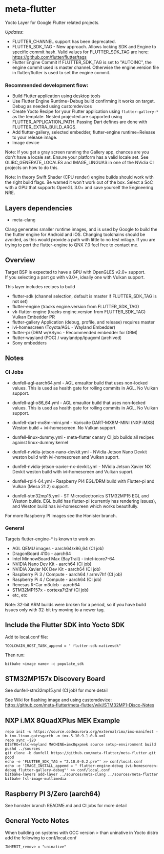 # meta-flutter

Yocto Layer for Google Flutter related projects.

_Updates_: 
* FLUTTER_CHANNEL support has been deprecated.
* FLUTTER_SDK_TAG - New approach.  Allows locking SDK and Engine to specific commit hash.
  Valid values for FLUTTER_SDK_TAG are here:  https://github.com/flutter/flutter/tags 
* Flutter Engine Commit
  If FLUTTER_SDK_TAG is set to "AUTOINC", the engine commit used is master channel.  Otherwise the engine.version file in flutter/flutter is used to set the engine commit.

### Recommended development flow:
* Build Flutter application using desktop tools
* Use Flutter Engine Runtime=Debug build confirming it works on target.  Debug as needed using customdevices
* Create Yocto Recipe for your Flutter application using `flutter-gallery-*` as the template.
  Nested projected are supported using FLUTTER_APPLICATION_PATH.
  Passing Dart defines are done with FLUTTER_EXTRA_BUILD_ARGS.
* Add flutter-gallery, selected embedder, flutter-engine runtime=Release to your release image.
* Image device

Note: If you get a gray screen running the Gallery app, chances are you don't have a locale set.  Ensure your platform has a valid locale set.  See GLIBC_GENERATE_LOCALES and IMAGE_LINGUAS in one of the NVidia CI projects on how to do this.

Note: In theory Swift Shader (CPU render) engine builds should work with the right build flags.  Be warned it won't work out of the box.  Select a SoC with a GPU that supports OpenGL 3.0+ and save yourself the Engineering NRE.

## Layers dependencies

* meta-clang

Clang generates smaller runtime images, and is used by Google to build the the flutter engine for Android and iOS.  Changing toolchains should be avoided, as this would provide a path with little to no test milage.  If you are trying to port the flutter-engine to QNX 7.0 feel free to contact me.

## Overview

Target BSP is expected to have a GPU with OpenGLES v2.0+ support.  
If you selecting a part go with v3.0+, ideally one with Vulkan support.

This layer includes recipes to build

* flutter-sdk (channel selection, default is master if FLUTTER_SDK_TAG is not set)
* flutter-engine (tracks engine.version from FLUTTER_SDK_TAG)
* vk-flutter-engine (tracks engine.version from FLUTTER_SDK_TAG) Vulkan Embedder PR
* flutter-gallery Application (debug, profile, and release) requires master
* ivi-homescreen (Toyota/AGL - Wayland Embedder)
* flutter-pi (DRM w/VSync - Recommended embedder for DRM)
* flutter-wayland (POC) / waylandpp/ipugxml (archived)
* Sony embedders

## Notes

### CI Jobs

* dunfell-agl-aarch64.yml - AGL emaultor build that uses non-locked values.  This is used as health gate for rolling commits in AGL.  No Vulkan support.

* dunfell-agl-x86_64.yml - AGL emaultor build that uses non-locked values.  This is used as health gate for rolling commits in AGL.  No Vulkan support.

* dunfell-dart-mx8m-mini.yml - Variscite DART-MX8M-MINI (NXP iMX8) Weston build + ivi-homescreen.  No Vulkan support.

* dunfell-linux-dummy.yml - meta-flutter canary CI job builds all recipes against linux-dummy kernel

* dunfell-nvidia-jetson-nano-devkit.yml - NVidia Jetson Nano Devkit weston build with ivi-homescreen and Vulkan suport.

* dunfell-nvidia-jetson-xavier-nx-devkit.yml - NVidia Jetson Xavier NX Devkit weston build with ivi-homescreen and Vulkan suport.

* dunfell-rpi4-64.yml - Raspberry PI4 EGL/DRM build with Flutter-pi and Vulkan (Mesa 21.2) support.

* dunfell-stm32mp15.yml - ST Microelectronics STM32MP15 EGL and Weston builds.  EGL build has flutter-pi (currently has rendering issues), and Weston build has ivi-homescreen which works beautifully.

For more Raspberry PI images see the Honister branch.


### General

Targets flutter-engine-* is known to work on

* AGL QEMU images - aarch64/x86_64 (CI job)
* DragonBoard 410c - aarch64
* Intel MinnowBoard Max (BayTrail) - intel-icore7-64
* NVIDIA Nano Dev Kit - aarch64 (CI job)
* NVIDIA Xavier NX Dev Kit - aarch64 (CI job)
* Raspberry Pi 3 / Compute - aarch64 / armv7hf (CI job)
* Raspberry Pi 4 / Compute - aarch64 (CI job)
* Renesas R-Car m3ulcb - aarch64
* STM32MP157x - cortexa7t2hf (CI job)
* etc, etc

Note: 32-bit ARM builds were broken for a period, so if you have build issues only with 32-bit try moving to a newer tag.

## Include the Flutter SDK into Yocto SDK

Add to local.conf file:

    TOOLCHAIN_HOST_TASK_append = " flutter-sdk-nativesdk"

Then run:

    bitbake <image name> -c populate_sdk

## STM32MP157x Discovery Board

See dunfell-stm32mp15.yml (CI job) for more detail

See Wiki for flashing image and using customdevice:
https://github.com/meta-flutter/meta-flutter/wiki/STM32MP1-Disco-Notes

## NXP i.MX 8QuadXPlus MEK Example

```
repo init -u https://source.codeaurora.org/external/imx/imx-manifest -b imx-linux-gatesgarth -m imx-5.10.9-1.0.0.xml
repo sync -j20
DISTRO=fslc-wayland MACHINE=imx8qxpmek source setup-environment build
pushd ../sources
git clone -b dunfell https://github.com/meta-flutter/meta-flutter.git
popd
echo -e 'FLUTTER_SDK_TAG = "2.10.0-0.2.pre"' >> conf/local.conf
echo -e 'IMAGE_INSTALL_append = " flutter-engine-debug ivi-homescreen-debug flutter-gallery-debug"' >> conf/local.conf
bitbake-layers add-layer ../sources/meta-clang ../sources/meta-flutter
bitbake fsl-image-multimedia
```

## Raspberry PI 3/Zero (aarch64)

See honister branch README.md and CI jobs for more detail

## General Yocto Notes

When building on systems with GCC version > than uninative in Yocto distro add the following to conf/local.conf

    INHERIT_remove = "uninative"
